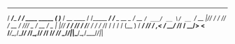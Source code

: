    _____            __               _            ____        __            __
  / ___/____ ______/ /_  ____ _____ ( )_____     / __ \____  / /_____  ____/ /__  _  __
  \__ \/ __ `/ ___/ __ \/ __ `/ __ \|// ___/    / /_/ / __ \/ //_/ _ \/ __  / _ \| |/_/
 ___/ / /_/ / /__/ / / / /_/ / / / / (__  )    / ____/ /_/ / ,< /  __/ /_/ /  __/>  <  
/____/\__,_/\___/_/ /_/\__,_/_/ /_/ /____/    /_/    \____/_/|_|\___/\__,_/\___/_/|_|  
